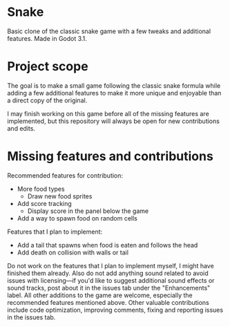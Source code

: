 # Snake

Basic clone of the classic snake game with a few tweaks and additional features. Made in Godot 3.1.

# Project scope

The goal is to make a small game following the classic snake formula while adding a few additional features to make it more unique and enjoyable than a direct copy of the original.

I may finish working on this game before all of the missing features are implemented, but this repository will always be open for new contributions and edits.

# Missing features and contributions

Recommended features for contribution:
* More food types
  * Draw new food sprites
* Add score tracking
  * Display score in the panel below the game
* Add a way to spawn food on random cells

Features that I plan to implement:
  * Add a tail that spawns when food is eaten and follows the head
  * Add death on collision with walls or tail

Do not work on the features that I plan to implement myself, I might have finished them already. Also do not add anything sound related to avoid issues with licensing—if you'd like to suggest additional sound effects or sound tracks, post about it in the issues tab under the "Enhancements" label.
All other additions to the game are welcome, especially the recommended features mentioned above. Other valuable contributions include code optimization, improving comments, fixing and reporting issues in the issues tab.
